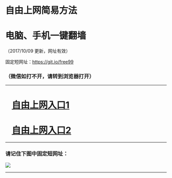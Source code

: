 ﻿# 自由上网简易方法

# 电脑、手机一键翻墙

（2017/10/09 更新，网址有效）

固定短网址：https://git.io/free99

### （微信如打不开，请转到浏览器打开）


***





# &nbsp;&nbsp; <a href="http://ft877910098.fwq-tz-1001.info/fwqtz01.html?t=100900123495 " target="_blank">自由上网入口1</a>
# &nbsp;&nbsp; <a href="http://ft362515960.fwq-tz-1002.info/fwqtz02.html?t=10090011063 " target="_blank">自由上网入口2</a>
***

### 请记住下图中固定短网址：

<img src="https://s3-us-west-2.amazonaws.com/fwq-1001/yjfq-20170905okok.png" /> 


***

